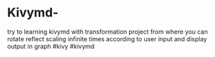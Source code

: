 # Kivymd-
try to learning kivymd with transformation project from where you can rotate reflect scaling infinite times according to user input and display output in graph
#kivy #kivymd
